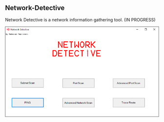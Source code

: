 ## Network-Detective
Network Detective is a network information gathering tool. (IN PROGRESS)

![MainWindow](READMEimg/Capture.PNG)
